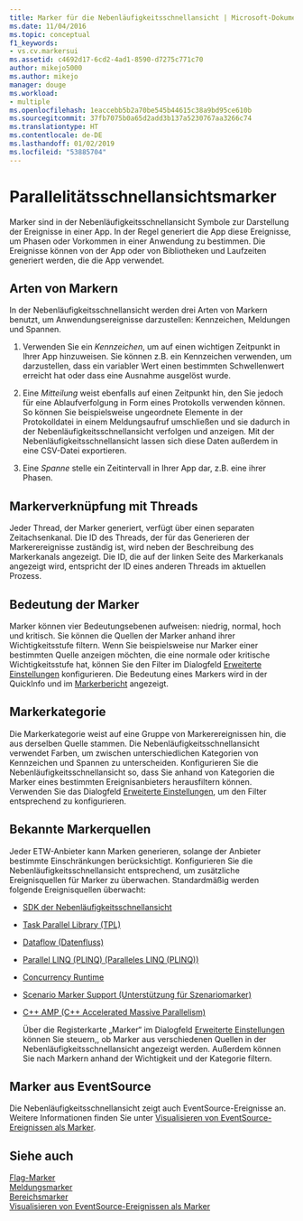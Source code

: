 ```yaml
---
title: Marker für die Nebenläufigkeitsschnellansicht | Microsoft-Dokumentation
ms.date: 11/04/2016
ms.topic: conceptual
f1_keywords:
- vs.cv.markersui
ms.assetid: c4692d17-6cd2-4ad1-8590-d7275c771c70
author: mikejo5000
ms.author: mikejo
manager: douge
ms.workload:
- multiple
ms.openlocfilehash: 1eaccebb5b2a70be545b44615c38a9bd95ce610b
ms.sourcegitcommit: 37fb7075b0a65d2add3b137a5230767aa3266c74
ms.translationtype: HT
ms.contentlocale: de-DE
ms.lasthandoff: 01/02/2019
ms.locfileid: "53885704"
---
```

# <a name="concurrency-visualizer-markers"></a>Parallelitätsschnellansichtsmarker
Marker sind in der Nebenläufigkeitsschnellansicht Symbole zur Darstellung der Ereignisse in einer App.  In der Regel generiert die App diese Ereignisse, um Phasen oder Vorkommen in einer Anwendung zu bestimmen.  Die Ereignisse können von der App oder von Bibliotheken und Laufzeiten generiert werden, die die App verwendet.  
  
## <a name="kinds-of-markers"></a>Arten von Markern  
 In der Nebenläufigkeitsschnellansicht werden drei Arten von Markern benutzt, um Anwendungsereignisse darzustellen: Kennzeichen, Meldungen und Spannen.  
  
1.  Verwenden Sie ein *Kennzeichen*, um auf einen wichtigen Zeitpunkt in Ihrer App hinzuweisen.  Sie können z.B. ein Kennzeichen verwenden, um darzustellen, dass ein variabler Wert einen bestimmten Schwellenwert erreicht hat oder dass eine Ausnahme ausgelöst wurde.  
  
2.  Eine *Mitteilung* weist ebenfalls auf einen Zeitpunkt hin, den Sie jedoch für eine Ablaufverfolgung in Form eines Protokolls verwenden können.  So können Sie beispielsweise ungeordnete Elemente in der Protokolldatei in einem Meldungsaufruf umschließen und sie dadurch in der Nebenläufigkeitsschnellansicht verfolgen und anzeigen. Mit der Nebenläufigkeitsschnellansicht lassen sich diese Daten außerdem in eine CSV-Datei exportieren.  
  
3.  Eine *Spanne* stelle ein Zeitintervall in Ihrer App dar, z.B. eine ihrer Phasen.  
  
## <a name="marker-linkage-to-threads"></a>Markerverknüpfung mit Threads  
 Jeder Thread, der Marker generiert, verfügt über einen separaten Zeitachsenkanal.  Die ID des Threads, der für das Generieren der Markerereignisse zuständig ist, wird neben der Beschreibung des Markerkanals angezeigt.  Die ID, die auf der linken Seite des Markerkanals angezeigt wird, entspricht der ID eines anderen Threads im aktuellen Prozess.  
  
## <a name="marker-importance"></a>Bedeutung der Marker  
 Marker können vier Bedeutungsebenen aufweisen: niedrig, normal, hoch und kritisch.  Sie können die Quellen der Marker anhand ihrer Wichtigkeitsstufe filtern.  Wenn Sie beispielsweise nur Marker einer bestimmten Quelle anzeigen möchten, die eine normale oder kritische Wichtigkeitsstufe hat, können Sie den Filter im Dialogfeld [Erweiterte Einstellungen](../profiling/advanced-settings-dialog-box-concurrency-visualizer.md) konfigurieren. Die Bedeutung eines Markers wird in der QuickInfo und im [Markerbericht](../profiling/markers-report.md) angezeigt.  
  
## <a name="marker-category"></a>Markerkategorie  
 Die Markerkategorie weist auf eine Gruppe von Markerereignissen hin, die aus derselben Quelle stammen.  Die Nebenläufigkeitsschnellansicht verwendet Farben, um zwischen unterschiedlichen Kategorien von Kennzeichen und Spannen zu unterscheiden. Konfigurieren Sie die Nebenläufigkeitsschnellansicht so, dass Sie anhand von Kategorien die Marker eines bestimmten Ereignisanbieters herausfiltern können.  Verwenden Sie das Dialogfeld [Erweiterte Einstellungen](../profiling/advanced-settings-dialog-box-concurrency-visualizer.md), um den Filter entsprechend zu konfigurieren.  
  
## <a name="known-sources-of-markers"></a>Bekannte Markerquellen  
 Jeder ETW-Anbieter kann Marken generieren, solange der Anbieter bestimmte Einschränkungen berücksichtigt. Konfigurieren Sie die Nebenläufigkeitsschnellansicht entsprechend, um zusätzliche Ereignisquellen für Marker zu überwachen. Standardmäßig werden folgende Ereignisquellen überwacht:  
  
- [SDK der Nebenläufigkeitsschnellansicht](../profiling/concurrency-visualizer-sdk.md)  
  
- [Task Parallel Library (TPL)](/dotnet/standard/parallel-programming/task-parallel-library-tpl)  
  
- [Dataflow (Datenfluss)](/dotnet/standard/parallel-programming/dataflow-task-parallel-library)  
  
- [Parallel LINQ (PLINQ) (Paralleles LINQ (PLINQ))](/dotnet/standard/parallel-programming/parallel-linq-plinq)  
  
- [Concurrency Runtime](/cpp/parallel/concrt/concurrency-runtime)  
  
- [Scenario Marker Support (Unterstützung für Szenariomarker)](/previous-versions/visualstudio/visual-studio-2010/dd984115\(v\=vs.100\))  
  
- [C++ AMP (C++ Accelerated Massive Parallelism)](/cpp/parallel/amp/cpp-amp-cpp-accelerated-massive-parallelism)  
  
  Über die Registerkarte „Marker“ im Dialogfeld [Erweiterte Einstellungen](../profiling/advanced-settings-dialog-box-concurrency-visualizer.md) können Sie steuern,, ob Marker aus verschiedenen Quellen in der Nebenläufigkeitsschnellansicht angezeigt werden. Außerdem können Sie nach Markern anhand der Wichtigkeit und der Kategorie filtern.  
  
## <a name="markers-from-eventsource"></a>Marker aus EventSource  
 Die Nebenläufigkeitsschnellansicht zeigt auch EventSource-Ereignisse an.  Weitere Informationen finden Sie unter [Visualisieren von EventSource-Ereignissen als Marker](../profiling/visualizing-eventsource-events-as-markers.md).  
  
## <a name="see-also"></a>Siehe auch  
 [Flag-Marker](../profiling/flag-markers.md)   
 [Meldungsmarker](../profiling/message-markers.md)   
 [Bereichsmarker](../profiling/span-markers.md)   
 [Visualisieren von EventSource-Ereignissen als Marker](../profiling/visualizing-eventsource-events-as-markers.md)